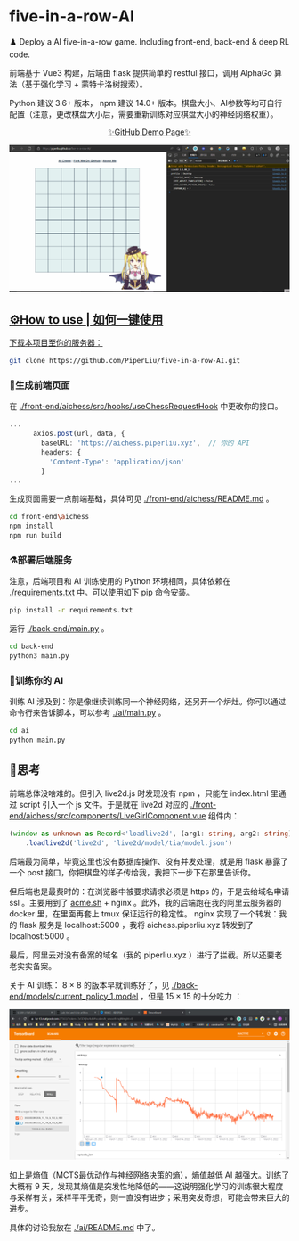 # five-in-a-row-AI
♟️ Deploy a AI five-in-a-row game. Including front-end, back-end &amp; deep RL code.

前端基于 Vue3 构建，后端由 flask 提供简单的 restful 接口，调用 AlphaGo 算法（基于强化学习 + 蒙特卡洛树搜索）。

Python 建议 3.6+ 版本， npm 建议 14.0+ 版本。棋盘大小、AI参数等均可自行配置（注意，更改棋盘大小后，需要重新训练对应棋盘大小的神经网络权重）。

<p style="text-align: center;"><a href="https://piperliu.github.io/five-in-a-row-AI/">✨GitHub Demo Page✨</p>

![](./readme.gif)

## ⚙️How to use | 如何一键使用

下载本项目至你的服务器：

```bash
git clone https://github.com/PiperLiu/five-in-a-row-AI.git
```

### 📄生成前端页面

在 [./front-end/aichess/src/hooks/useChessRequestHook](./front-end/aichess/src/hooks/useChessRequestHook) 中更改你的接口。

```typescript
...
      axios.post(url, data, {
        baseURL: 'https://aichess.piperliu.xyz',  // 你的 API
        headers: {
          'Content-Type': 'application/json'
        }
...
```

生成页面需要一点前端基础，具体可见 [./front-end/aichess/README.md](./front-end/aichess/README.md) 。

```bash
cd front-end\aichess
npm install
npm run build
```

### ⚗️部署后端服务

注意，后端项目和 AI 训练使用的 Python 环境相同，具体依赖在 [./requirements.txt](./requirements.txt) 中。可以使用如下 pip 命令安装。

```bash
pip install -r requirements.txt
```

运行 [./back-end/main.py](./back-end/main.py) 。

```bash
cd back-end
python3 main.py
```

### 🤖训练你的 AI

训练 AI 涉及到：你是像继续训练同一个神经网络，还另开一个炉灶。你可以通过命令行来告诉脚本，可以参考 [./ai/main.py](./ai/main.py) 。

```bash
cd ai
python main.py
```

## 🤔思考

前端总体没啥难的。但引入 live2d.js 时发现没有 npm ，只能在 index.html 里通过 script 引入一个 js 文件。于是就在 live2d 对应的 [./front-end/aichess/src/components/LiveGirlComponent.vue](./front-end/aichess/src/components/LiveGirlComponent.vue) 组件内：

```typescript
(window as unknown as Record<'loadlive2d', (arg1: string, arg2: string) => void>)
    .loadlive2d('live2d', 'live2d/model/tia/model.json')
```

后端最为简单，毕竟这里也没有数据库操作、没有并发处理，就是用 flask 暴露了一个 post 接口，你把棋盘的样子传给我，我把下一步下在那里告诉你。

但后端也是最费时的：在浏览器中被要求请求必须是 https 的，于是去给域名申请 ssl 。主要用到了 [acme.sh](https://github.com/acmesh-official/acme.sh) + nginx 。此外，我的后端跑在我的阿里云服务器的 docker 里，在里面再套上 tmux 保证运行的稳定性。 nginx 实现了一个转发：我的 flask 服务是 localhost:5000 ，我将 aichess.piperliu.xyz 转发到了 localhost:5000 。

最后，阿里云对没有备案的域名（我的 piperliu.xyz ）进行了拦截。所以还要老老实实备案。

关于 AI 训练： 8 × 8 的版本早就训练好了，见 [./back-end/models/current_policy_1.model](./back-end/models/current_policy_1.model) ，但是 15 × 15 的十分吃力 ：

![](./ai/images/15_15_01.png)

如上是熵值（MCTS最优动作与神经网络决策的熵），熵值越低 AI 越强大。训练了大概有 9 天，发现其熵值是突发性地降低的——这说明强化学习的训练很大程度与采样有关，采样平平无奇，则一直没有进步；采用突发奇想，可能会带来巨大的进步。

具体的讨论我放在 [./ai/README.md](./ai/README.md) 中了。
